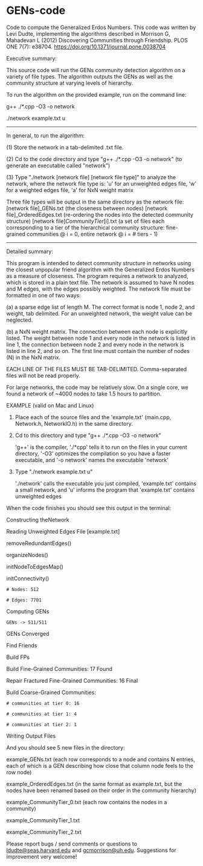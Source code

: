 # GENs-code
Code to compute the Generalized Erdos Numbers.  This code was written by Levi Dudte, implementing the algorithms described in 
Morrison G, Mahadevan L (2012) Discovering Communities through Friendship. PLOS ONE 7(7): e38704. https://doi.org/10.1371/journal.pone.0038704



Executive summary:

This source code will run the GENs community detection algorithm on a variety of file types.  The algorithm outputs the GENs as well as the community structure at varying levels of hierarchy.  

To run the algorithm on the provided example, run on the command line:

g++ ./*.cpp -O3 -o network

./network example.txt u

-------------------------------------------------


In general, to run the algorithm:

(1)  Store the network in a tab-delimited .txt file.

(2)  Cd to the code directory and type "g++ ./*.cpp -O3 -o network" (to generate an executable called "network")

(3)  Type "./network [network file] [network file type]" to analyze the network, where the network file type is: 'u' for an unweighted edges file, 'w' for a weighted edges file, 'a' for NxN weight matrix

Three file types will be output in the same directory as the network file: 
[network file]_GENs.txt (the closeness between nodes)
[network file]_OrderedEdges.txt (re-ordering the nodes into the detected community structure)
[network file]_CommunityTier_[i].txt (a set of files each corresponding to a tier of the hierarchical community structure: fine-grained communities @ i = 0, entire network @ i = # tiers - 1)  

-------------------------------------------------


Detailed summary:

This program is intended to detect community structure in networks using the closest unpopular friend algorithm with the Generalized Erdos Numbers as a measure of closeness.  The program requires a network to analyzed, which is stored in a plain text file.  The network is assumed to have N nodes and M edges, with the edges possibly weighted.  The network file must be formatted in one of two ways:

(a)  a sparse edge list of length M.  The correct format is node 1, node 2, and weight, tab delimited.  For an unweighted network, the weight value can be neglected.

(b) a NxN weight matrix.  The connection between each node is explicitly listed.  The weight between node 1 and every node in the network is listed in line 1, the connection between node 2 and every node in the network is listed in line 2, and so on. The first line must contain the number of nodes (N) in the NxN matrix.

EACH LINE OF THE FILES MUST BE TAB-DELIMITED.  Comma-separated files will not be read properly.

For large networks, the code may be relatively slow.  On a single core, we found a network of ~4000 nodes to take 1.5 hours to partition.

EXAMPLE (valid on Mac and Linux)

1)  Place each of the source files and the 'example.txt' (main.cpp, Network.h, NetworkIO.h) in the same directory.

2)  Cd to this directory and type "g++ ./*.cpp -O3 -o network"

	'g++' is the compiler, './*cpp' tells it to run on the files in your current directory, '-O3' optimizes the compilation so you have a faster executable, and '-o network' names the executable 'network'

3)  Type "./network example.txt u"

	'./network' calls the executable you just compiled, 'example.txt' contains a small network, and 'u' informs the program that 'example.txt' contains unweighted edges

When the code finishes you should see this output in the terminal:

Constructing theNetwork

Reading Unweighted Edges File [example.txt]

removeRedundantEdges()

organizeNodes()

initNodeToEdgesMap()

initConnectivity()

	# Nodes: 512

	# Edges: 7701

Computing GENs

	GENs -> 511/511

GENs Converged

Find Friends

Build FPs

Build Fine-Grained Communities: 17 Found

Repair Fractured Fine-Grained Communities: 16 Final

Build Coarse-Grained Communities:

	# communities at tier 0: 16
	
	# communities at tier 1: 4
	
	# communities at tier 2: 1

Writing Output Files

And you should see 5 new files in the directory:

example_GENs.txt (each row corresponds to a node and contains N entries, each of which is a GEN describing how close that column node feels to the row node)

example_OrderedEdges.txt (in the same format as example.txt, but the nodes have been renamed based on their order in the community hierarchy)

example_CommunityTier_0.txt (each row contains the nodes in a community)

example_CommunityTier_1.txt

example_CommunityTier_2.txt


Please report bugs / send comments or questions to ldudte@seas.harvard.edu and gcmorrison@uh.edu. Suggestions for improvement very welcome!


